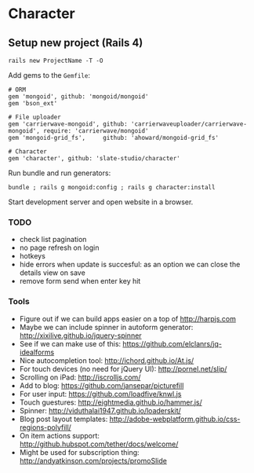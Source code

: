 # Character


## Setup new project (Rails 4)

    rails new ProjectName -T -O

Add gems to the ```Gemfile```:

    # ORM
    gem 'mongoid', github: 'mongoid/mongoid'
    gem 'bson_ext'

    # File uploader
    gem 'carrierwave-mongoid', github: 'carrierwaveuploader/carrierwave-mongoid', require: 'carrierwave/mongoid'
    gem 'mongoid-grid_fs',     github: 'ahoward/mongoid-grid_fs'

    # Character
    gem 'character', github: 'slate-studio/character'

Run bundle and run generators:

    bundle ; rails g mongoid:config ; rails g character:install

Start development server and open website in a browser.


### TODO

* check list pagination
* no page refresh on login
* hotkeys
* hide errors when update is succesful: as an option we can close the details view on save
* remove form send when enter key hit


### Tools

* Figure out if we can build apps easier on a top of http://harpjs.com
* Maybe we can include spinner in autoform generator: http://xixilive.github.io/jquery-spinner
* See if we can make use of this: https://github.com/elclanrs/jq-idealforms
* Nice autocompletion tool: http://ichord.github.io/At.js/
* For touch devices (no need for jQuery UI): http://pornel.net/slip/
* Scrolling on iPad: http://iscrolljs.com/
* Add to blog: https://github.com/jansepar/picturefill
* For user input: https://github.com/loadfive/knwl.js
* Touch guestures: http://eightmedia.github.io/hammer.js/
* Spinner: http://viduthalai1947.github.io/loaderskit/
* Blog post layout templates: http://adobe-webplatform.github.io/css-regions-polyfill/
* On item actions support: http://github.hubspot.com/tether/docs/welcome/
* Might be used for subscription thing: http://andyatkinson.com/projects/promoSlide
